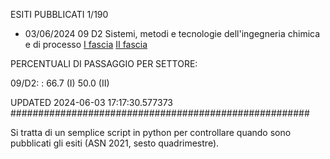 ESITI PUBBLICATI 1/190 

- 03/06/2024 09 D2  Sistemi, metodi e tecnologie dell'ingegneria chimica e di processo	  [I fascia](https://asn23.cineca.it/pubblico/miur/esito/09%252FD2/1/1) [II fascia](https://asn23.cineca.it/pubblico/miur/esito/09%252FD2/2/1) 

PERCENTUALI DI PASSAGGIO PER SETTORE:

09/D2: : 66.7 (I) 50.0 (II)

UPDATED 2024-06-03 17:17:30.577373
###################################################### 

Si tratta di un semplice script in python per controllare quando sono pubblicati gli esiti (ASN 2021, sesto quadrimestre).


